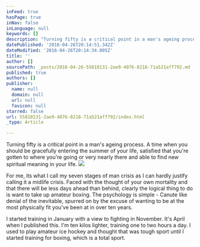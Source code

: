 ```yaml
---
inFeed: true
hasPage: true
inNav: false
inLanguage: null
keywords: []
description: "Turning fifty is a critical point in a man's ageing process. A time when you should be gracefully entering the summer of your life, satisfied that you're gotten to where you're going or very nearly there and able to find new spiritual meaning in your life."
datePublished: '2016-04-26T20:14:51.342Z'
dateModified: '2016-04-26T20:14:34.005Z'
title: ''
author: []
sourcePath: _posts/2016-04-26-55810131-2ae9-4076-8218-71a521aff792.md
published: true
authors: []
publisher:
  name: null
  domain: null
  url: null
  favicon: null
starred: false
url: 55810131-2ae9-4076-8218-71a521aff792/index.html
_type: Article

---
```

Turning fifty is a critical point in a man's ageing process. A time when you should be gracefully entering the summer of your life, satisfied that you're gotten to where you're going or very nearly there and able to find new spiritual meaning in your life.
![](https://the-grid-user-content.s3-us-west-2.amazonaws.com/34fa909b-0863-4d49-b60a-4e6dd9e391d6.jpg)

For me, its what I call my seven stages of man crisis as I can hardly justify calling it a midlife crisis. Faced with the thought of your own mortality and that there will be less days ahead than behind, clearly the logical thing to do is want to take up amateur boxing. The psychology is simple - Canute like denial of the inevitable, spurred on by the excuse of wanting to be at the most physically fit you've been at in over ten years.

I started training in January with a view to fighting in November. It's April when I published this. I'm ten kilos lighter, training one to two hours a day. I used to play amateur ice hockey and thought that was tough sport until I started training for boxing, which is a total sport.